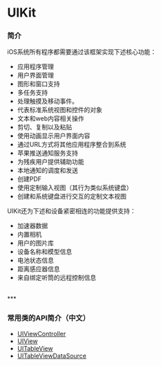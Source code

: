 # UIKit

### 简介

iOS系统所有程序都需要通过该框架实现下述核心功能：

* 应用程序管理
* 用户界面管理
* 图形和窗口支持
* 多任务支持
* 处理触摸及移动事件。
* 代表标准系统视图和控件的对象
* 文本和web内容相关操作
* 剪切、复制以及粘贴
* 使用动画显示用户界面内容
* 通过URL方式将其他应用程序整合到系统
* 苹果推送通知服务支持
* 为残疾用户提供辅助功能
* 本地通知的调度和发送
* 创建PDF
* 使用定制输入视图（其行为类似系统键盘）
* 创建和系统键盘进行交互的定制文本视图

UIKit还为下述和设备紧密相连的功能提供支持：

* 加速器数据
* 内置相机
* 用户的图片库
* 设备名称和模型信息
* 电池状态信息
* 距离感应器信息
* 来自绑定听筒的远程控制信息

<br>
***
<br>

### 常用类的API简介（中文）

* [UIViewController](./UIViewController/readme.md)
* [UIView](./UIView/readme.md)
* [UITableView](./UITableView/readme.md)
* [UITableViewDataSource](./UITableViewDataSource/readme.md)